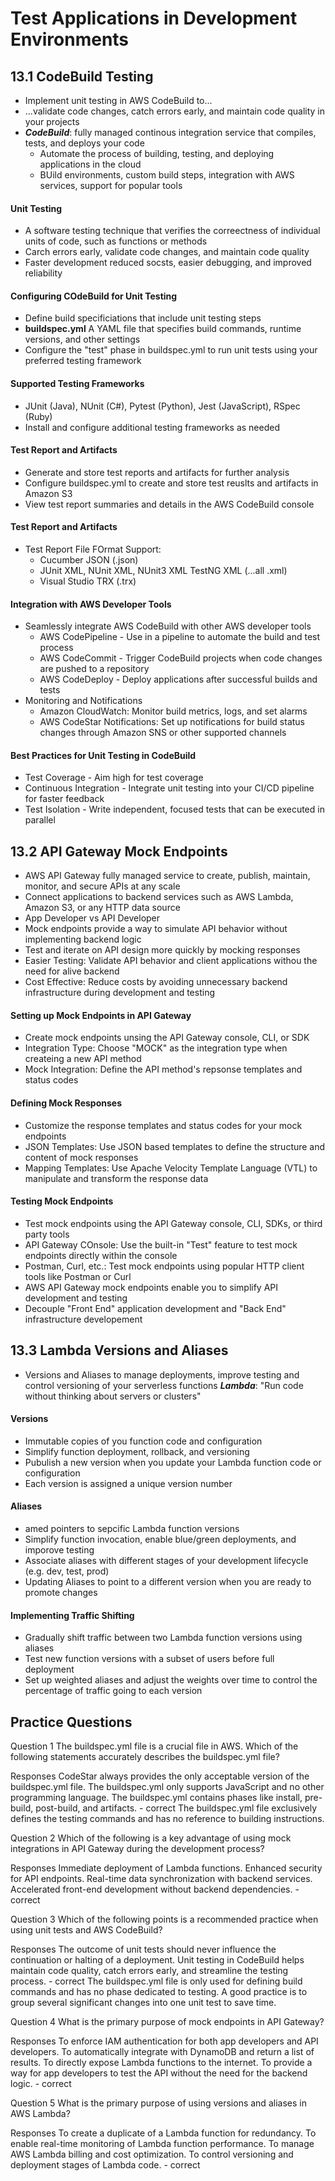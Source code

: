 # Test Applications in Development Environments

## 13.1 CodeBuild Testing
- Implement unit testing in AWS CodeBuild to...
- ...validate code changes, catch errors early, and maintain code quality in your projects
- ***CodeBuild***: fully managed continous integration service that compiles, tests, and deploys your code
  - Automate the process of building, testing, and deploying applications in the cloud
  - BUild environments, custom build steps, integration with AWS services, support for popular tools
#### Unit Testing
- A software testing technique that verifies the correectness of individual units of code, such as functions or methods
- Carch errors early, validate code changes, and maintain code quality
- Faster development reduced socsts, easier debugging, and improved reliability
#### Configuring COdeBuild for Unit Testing
- Define build specificiations that include unit testing steps
- **buildspec.yml** A YAML file that specifies build commands, runtime versions, and other settings
- Configure the "test" phase in buildspec.yml to run unit tests using your preferred testing framework
#### Supported Testing Frameworks
- JUnit (Java), NUnit (C#), Pytest (Python), Jest (JavaScript), RSpec (Ruby)
- Install and configure additional testing frameworks as needed
#### Test Report and Artifacts
- Generate and store test reports and artifacts for further analysis
- Configure buildspec.yml to create and store test reuslts and artifacts in Amazon S3
- View test report summaries and details in the AWS CodeBuild console
#### Test Report and Artifacts
- Test Report File FOrmat Support:
  - Cucumber JSON (.json)
  - JUnit XML, NUnit XML, NUnit3 XML TestNG XML (...all .xml)
  - Visual Studio TRX (.trx)
#### Integration with AWS Developer Tools
- Seamlessly integrate AWS CodeBuild with other AWS developer tools
  - AWS CodePipeline - Use in a pipeline to automate the build and test process
  - AWS CodeCommit - Trigger CodeBuild projects when code changes are pushed to a repository
  - AWS CodeDeploy - Deploy applications after successful builds and tests
- Monitoring and Notifications
  - Amazon CloudWatch: Monitor build metrics, logs, and set alarms
  - AWS CodeStar Notifications: Set up notifications for build status changes through Amazon SNS or other supported channels
#### Best Practices for Unit Testing in CodeBuild
- Test Coverage - Aim high for test coverage
- Continuous Integration - Integrate unit testing into your CI/CD pipeline for faster feedback
- Test Isolation - Write independent, focused tests that can be executed in parallel

## 13.2 API Gateway Mock Endpoints
- AWS API Gateway fully managed service to create, publish, maintain, monitor, and secure APIs at any scale
- Connect applications to backend services such as AWS Lambda, Amazon S3, or any HTTP data source
- App Developer vs API Developer
- Mock endpoints provide a way to simulate API behavior without implementing backend logic
- Test and iterate on API design more quickly by mocking responses
- Easier Testing: Validate API behavior and client applications withou the need for alive backend
- Cost Effective: Reduce costs by avoiding unnecessary backend infrastructure during development and testing
#### Setting up Mock Endpoints in API Gateway
- Create mock endpoints unsing the API Gateway console, CLI, or SDK
- Integration Type: Choose "MOCK" as the integration type when createing a new API method
- Mock Integration: Define the API method's repsonse templates and status codes
#### Defining Mock Responses
- Customize the response templates and status codes for your mock endpoints
- JSON Templates: Use JSON based templates to define the structure and content of mock responses
- Mapping Templates: Use Apache Velocity Template Language (VTL) to manipulate and transform the response data
#### Testing Mock Endpoints
- Test mock endpoints using the API Gateway console, CLI, SDKs, or third party tools
- API Gateway COnsole: Use the built-in "Test" feature to test mock endpoints directly within the console
- Postman, Curl, etc.: Test mock endpoints using popular HTTP client tools like Postman or Curl
- AWS API Gateway mock endpoints enable you to simplify API development and testing
- Decouple "Front End" application development and "Back End" infrastructure developement

## 13.3 Lambda Versions and Aliases
- Versions and Aliases to manage deployments, improve testing and control versioning of your serverless functions
***Lambda***: "Run code without thinking about servers or clusters"
#### Versions
- Immutable copies of you function code and configuration
- Simplify function deployment, rollback, and versioning
- Pubulish a new version when you update your Lambda function code or configuration
- Each version is assigned a unique version number
#### Aliases
- amed pointers to sepcific Lambda function versions
- Simplify function invocation, enable blue/green deployments, and imporove testing
- Associate aliases with different stages of your development lifecycle (e.g. dev, test, prod)
- Updating Aliases to point to a different version when you are ready to promote changes
#### Implementing Traffic Shifting
- Gradually shift traffic between two Lambda function versions using aliases
- Test new function versions with a subset of users before full deployment
- Set up weighted aliases and adjust the weights over time to control the percentage of traffic going to each version


## Practice Questions


Question 1
The buildspec.yml file is a crucial file in AWS. Which of the following statements accurately describes the buildspec.yml file?

Responses
CodeStar always provides the only acceptable version of the buildspec.yml file.
The buildspec.yml only supports JavaScript and no other programming language.
The buildspec.yml contains phases like install, pre-build, post-build, and artifacts. - correct
The buildspec.yml file exclusively defines the testing commands and has no reference to building instructions.


Question 2
Which of the following is a key advantage of using mock integrations in API Gateway during the development process?

Responses
Immediate deployment of Lambda functions.
Enhanced security for API endpoints.
Real-time data synchronization with backend services.
Accelerated front-end development without backend dependencies. - correct


Question 3
Which of the following points is a recommended practice when using unit tests and AWS CodeBuild?

Responses
The outcome of unit tests should never influence the continuation or halting of a deployment.
Unit testing in CodeBuild helps maintain code quality, catch errors early, and streamline the testing process. - correct
The buildspec.yml file is only used for defining build commands and has no phase dedicated to testing.
A good practice is to group several significant changes into one unit test to save time.


Question 4
What is the primary purpose of mock endpoints in API Gateway?

Responses
To enforce IAM authentication for both app developers and API developers.
To automatically integrate with DynamoDB and return a list of results.
To directly expose Lambda functions to the internet.
To provide a way for app developers to test the API without the need for the backend logic. - correct


Question 5
What is the primary purpose of using versions and aliases in AWS Lambda?

Responses
To create a duplicate of a Lambda function for redundancy.
To enable real-time monitoring of Lambda function performance.
To manage AWS Lambda billing and cost optimization.
To control versioning and deployment stages of Lambda code. - correct